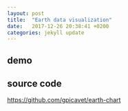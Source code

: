 ```yaml
---
layout: post
title:  "Earth data visualization"
date:   2017-12-26 20:38:41 +0200
categories: jekyll update
---
```



## demo

<style>
  canvas { width: 500px; height: 500px }
</style>
<script type='text/javascript' src="https://cdn.rawgit.com/gpicavet/earth-chart/master/public/js/app.js"></script>

## source code
<https://github.com/gpicavet/earth-chart>
